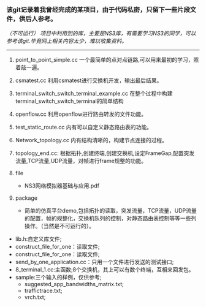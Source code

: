 ### 该git记录着我曾经完成的某项目，由于代码私密，只留下一些片段文件，供后人参考。
*（不可运行）*
_项目中利用到的库，主要是NS3库，有需要学习NS3的同学，可以参考该git.毕竟网上相关内容太少，难以收集资料。_

---

1. point_to_point_simple.cc
    一个最简单的点对点链路,可以用来最初的学习，照着敲一遍。

2. csmatest.cc
    利用csmatest进行交换机开发，输出最后结果。

3. terminal_switch_switch_terminal_example.cc
    在整个过程中构建terminal_switch_switch_terminal的简单结构

4. openflow.cc
    利用openflow进行路由转发的文件功能。

5. test_static_route.cc
    内有可以自定义静态路由表的功能。

6. Network_topology.cc
    内有结构清晰的，构建节点连接的过程。

7. topology_end.cc:
    根据拓扑,创建终端,创建交换机,设定FrameGap,配置突发流量,TCP流量,UDP流量，对帧进行frame规整的功能。

8. file
   - NS3网络模拟器基础与应用.pdf
9. package
   - 简单的仿真平台demo,包括拓扑的读取，突发流量，TCP流量，UDP流量的配置，帧的规整化，交换机队列的控制，对静态路由表控制等等一些列操作。（当然是不可运行的）。
  - lib.h:自定义库文件;
  - construct_file_for_one：读取文件;
  - construct_file_for_one：读取文件;
  - send_by_one_application.cc：只用一个文件进行发送的测试接口;
  - 8_terminal_1.cc:主函数;8个交换机，其上可以有数个终端，互相来回发包。
  - sample:三个输入的样例，仅供参考;
      - suggested_app_bandwidths_matrix.txt;
      - traffictrace.txt; 
      - vrch.txt;


